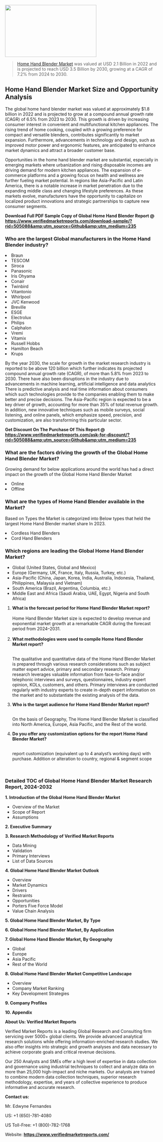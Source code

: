 <img src="https://ffe5etoiles.com/wp-content/uploads/2024/12/MST1-300x171.png" alt="" width="300" height="171" class="alignnone size-medium wp-image-20088" /><blockquote><p><p><a href="https://www.verifiedmarketreports.com/download-sample/?rid=505088&utm_source=Github&utm_medium=235" target="_blank">Home Hand Blender Market</a> was valued at USD 2.1 Billion in 2022 and is projected to reach USD 3.5 Billion by 2030, growing at a CAGR of 7.2% from 2024 to 2030.</p></blockquote><p><h2>Home Hand Blender Market Size and Opportunity Analysis</h2><p>The global home hand blender market was valued at approximately $1.8 billion in 2022 and is projected to grow at a compound annual growth rate (CAGR) of 6.5% from 2023 to 2030. This growth is driven by increasing consumer interest in convenient and multifunctional kitchen appliances. The rising trend of home cooking, coupled with a growing preference for compact and versatile blenders, contributes significantly to market expansion. Furthermore, advancements in technology and design, such as improved motor power and ergonomic features, are anticipated to enhance market dynamics and attract a broader customer base.</p><p>Opportunities in the home hand blender market are substantial, especially in emerging markets where urbanization and rising disposable incomes are driving demand for modern kitchen appliances. The expansion of e-commerce platforms and a growing focus on health and wellness are further fueling market potential. In regions like Asia-Pacific and Latin America, there is a notable increase in market penetration due to the expanding middle class and changing lifestyle preferences. As these markets evolve, manufacturers have the opportunity to capitalize on localized product innovations and strategic partnerships to capture new consumer segments.</p></p><p class=""><strong>Download Full PDF Sample Copy of Global Home Hand Blender Report @ <a href="https://www.verifiedmarketreports.com/download-sample/?rid=505088&amp;utm_source=Github&amp;utm_medium=235" target="_blank">https://www.verifiedmarketreports.com/download-sample/?rid=505088&amp;utm_source=Github&amp;utm_medium=235</a></strong></p><h3 id="" class="">Who are the largest Global manufacturers in the Home Hand Blender industry?</h3><p><li>Braun</li><li> TESCOM</li><li> Siroca</li><li> Panasonic</li><li> Iris Ohyama</li><li> Conair</li><li> Twinbird</li><li> Vitantonio</li><li> Whirlpool</li><li> JVC Kenwood</li><li> Breville</li><li> ESGE</li><li> Electrolux</li><li> Philips</li><li> Calphalon</li><li> Vremi</li><li> Vitamix</li><li> Russell Hobbs</li><li> Hamilton Beach</li><li> Krups</li></p><div class=""><div class="" dir="" data-message-author-role="" data-message-id="" data-message-model-slug=""><div class=""><div class=""><div class=""><div class="" dir="" data-message-author-role="" data-message-id="" data-message-model-slug=""><div class=""><div class=""><p>By the year 2030, the scale for growth in the market research industry is reported to be above 120 billion which further indicates its projected compound annual growth rate (CAGR), of more than 5.8% from 2023 to 2030. There have also been disruptions in the industry due to advancements in machine learning, artificial intelligence and data analytics There is predictive analysis and real time information about consumers which such technologies provide to the companies enabling them to make better and precise decisions. The Asia-Pacific region is expected to be a key driver of growth, accounting for more than 35% of total revenue growth. In addition, new innovative techniques such as mobile surveys, social listening, and online panels, which emphasize speed, precision, and customization, are also transforming this particular sector.</p><p><strong>Get Discount On The Purchase Of This Report @&nbsp; <a href="https://www.verifiedmarketreports.com/ask-for-discount/?rid=505088&amp;utm_source=Github&amp;utm_medium=235" target="_blank">https://www.verifiedmarketreports.com/ask-for-discount/?rid=505088&amp;utm_source=Github&amp;utm_medium=235</a></strong></p></div></div></div></div></div></div></div></div><h3 id="" class="">What are the factors driving the growth of the Global Home Hand Blender Market?</h3><p id="" class="">Growing demand for below applications around the world has had a direct impact on the growth of the Global Home Hand Blender Market</p><p id="" class=""><li>Online</li><li> Offline</li></p><h3 id="" class="">What are the types of Home Hand Blender available in the Market?</h3><p id="" class="">Based on Types the Market is categorized into Below types that held the largest Home Hand Blender market share In 2023.</p><p id="" class=""><li>Cordless Hand Blenders</li><li> Cord Hand Blenders</li></p><h3 id="" class="">Which regions are leading the Global Home Hand Blender Market?</h3><ul><li>Global (United States, Global and Mexico)</li><li>Europe (Germany, UK, France, Italy, Russia, Turkey, etc.)</li><li>Asia-Pacific (China, Japan, Korea, India, Australia, Indonesia, Thailand, Philippines, Malaysia and Vietnam)</li><li>South America (Brazil, Argentina, Columbia, etc.)</li><li>Middle East and Africa (Saudi Arabia, UAE, Egypt, Nigeria and South Africa)</li></ul><p><ol><li><strong>What is the forecast period for Home Hand Blender Market report?<br /></strong><br /><span data-sheets-root="1" data-sheets-value="{&quot;1&quot;:2,&quot;2&quot;:&quot;XXXX size is expected to develop revenue and exponential market growth at a remarkable CAGR during the forecast period from 2024&ndash;2030.&quot;}" data-sheets-userformat="{&quot;2&quot;:12674,&quot;4&quot;:{&quot;1&quot;:2,&quot;2&quot;:16776960},&quot;10&quot;:2,&quot;11&quot;:0,&quot;15&quot;:&quot;Arial&quot;,&quot;16&quot;:12}">Home Hand Blender Market size is expected to develop revenue and exponential market growth at a remarkable CAGR during the forecast period from 2024&ndash;2031.</span><br /><br /></li><li><strong>What methodologies were used to compile Home Hand Blender Market report?<br /><br /></strong><p>The qualitative and quantitative data of the&nbsp;Home Hand Blender Market is prepared through various research considerations such as subject matter expert advice, primary and secondary research. Primary research leverages valuable information from face-to-face and/or telephonic interviews and surveys, questionnaires, industry expert opinion, KOLs, customers, and others. Primary interviews are conducted regularly with industry experts to create in-depth expert information on the market and to substantiate the existing analysis of the data.&nbsp;</p></li><li><strong>Who is the target audience for Home Hand Blender Market report?<br /><br /></strong><p>On the basis of Geography, The&nbsp;Home Hand Blender Market is classified into North America, Europe, Asia Pacific, and the Rest of the world.</p></li><li><strong>Do you offer any customization options for the report Home Hand Blender Market?<br /><br /></strong><p>report customization (equivalent up to 4 analyst&rsquo;s working days) with purchase. Addition or alteration to country, regional &amp; segment scope</p><p>&nbsp;</p></li></ol></p><h3 id="" class="">Detailed TOC of Global Home Hand Blender Market Research Report, 2024-2032</h3><p id="" class=""><strong>1. Introduction of the Global Home Hand Blender Market</strong></p><ul><li>Overview of the Market</li><li>Scope of Report</li><li>Assumptions</li></ul><p id="" class=""><strong>2. Executive Summary</strong></p><p id="" class=""><strong>3. Research Methodology of&nbsp;Verified Market Reports</strong></p><ul><li>Data Mining</li><li>Validation</li><li>Primary Interviews</li><li>List of Data Sources</li></ul><p id="" class=""><strong>4. Global Home Hand Blender Market Outlook</strong></p><ul><li>Overview</li><li>Market Dynamics</li><li>Drivers</li><li>Restraints</li><li>Opportunities</li><li>Porters Five Force Model</li><li>Value Chain Analysis</li></ul><p id="" class=""><strong>5. Global Home Hand Blender Market, By&nbsp;Type</strong></p><p id="" class=""><strong>6. Global Home Hand Blender Market, By Application</strong></p><p id="" class=""><strong>7. Global Home Hand Blender Market, By Geography</strong></p><ul><li>Global</li><li>Europe</li><li>Asia Pacific</li><li>Rest of the World</li></ul><p id="" class=""><strong>8. Global Home Hand Blender Market Competitive Landscape</strong></p><ul><li>Overview</li><li>Company Market Ranking</li><li>Key Development Strategies</li></ul><p id="" class=""><strong>9. Company Profiles</strong></p><p id="" class=""><strong>10. Appendix</strong></p><p id="" class=""><strong>About Us: Verified Market Reports</strong></p><p id="" class="">Verified Market Reports is a leading Global Research and Consulting firm servicing over 5000+ global clients. We provide advanced analytical research solutions while offering information-enriched research studies. We also offer insights into strategic and growth analyses and data necessary to achieve corporate goals and critical revenue decisions.</p><p id="" class="">Our 250 Analysts and SMEs offer a high level of expertise in data collection and governance using industrial techniques to collect and analyze data on more than 25,000 high-impact and niche markets. Our analysts are trained to combine modern data collection techniques, superior research methodology, expertise, and years of collective experience to produce informative and accurate research.</p><p id="" class=""><strong>Contact us:</strong></p><p id="" class="">Mr. Edwyne Fernandes</p><p id="" class="">US: +1 (650)-781-4080</p><p id="" class="">US Toll-Free: +1 (800)-782-1768</p><p id="" class="">Website: <a target="" data-test-app-aware-link=""><strong>https://www.verifiedmarketreports.com/</strong></a></p>
